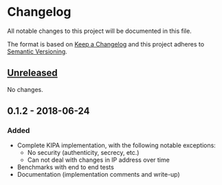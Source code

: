 # Changelog

All notable changes to this project will be documented in this file.

The format is based on [Keep a Changelog](http://keepachangelog.com/en/1.0.0/)
and this project adheres to [Semantic
Versioning](http://semver.org/spec/v2.0.0.html).

## [Unreleased]

No changes.

## 0.1.2 - 2018-06-24

### Added
- Complete KIPA implementation, with the following notable exceptions:
  - No security (authenticity, secrecy, etc.)
  - Can not deal with changes in IP address over time
- Benchmarks with end to end tests
- Documentation (implementation comments and write-up)

[Unreleased]: https://github.com/mishajw/kipa/compare/v0.1.2...HEAD

